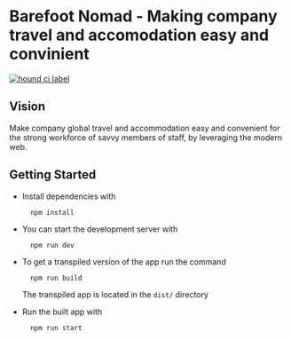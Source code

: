 # Barefoot Nomad - Making company travel and accomodation easy and convinient

[![hound ci label](https://img.shields.io/badge/Reviewed%20By-HoundCI-blueviolet)](https://houndci.com/repos)

## Vision

Make company global travel and accommodation easy and convenient for the strong workforce of savvy members of staff, by leveraging the modern web.

## Getting Started

- Install dependencies with
  
  ```shell
    npm install
  ```

- You can start the development server with

  ```shell
    npm run dev
  ```

- To get a transpiled version of the app run the command

  ```shell
    npm run build
  ```
  
  The transpiled app is located in the `dist/` directory

- Run the built app with

  ```shell
    npm run start
  ```
